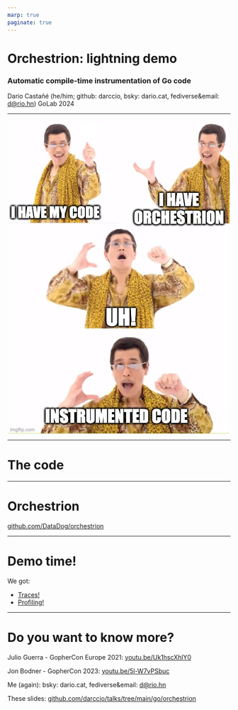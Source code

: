 ```yaml
---
marp: true
paginate: true
---
```


# Orchestrion: lightning demo

### Automatic compile-time instrumentation of Go code

Dario Castañé (he/him; github: darccio, bsky: dario.cat, fediverse&email: d@rio.hn)
GoLab 2024

<!--
DataDog: dd-trace-go maintainer

In the next minutes, we'll go from a basic chi server without any dd-trace-go code to the exactly chi server
without any dd-trace-go code BUT sending traces and profiles
to DataDog platfor.
-->

---

<style>
img[alt~="center"] {
  display: block;
  margin: 0 auto;
}
</style>

![center](./golab2024.jpeg)

---

# The code

---

# Orchestrion

[github.com/DataDog/orchestrion](github.com/DataDog/orchestrion)

<!--
cat go.mod
orchestrion pin
cat go.mod
-->

---

# Demo time!

We got:

- [Traces!](https://app.datadoghq.eu/apm/traces?query=%40_trace_root%3A1%20service%3Agolab2024&agg_m=count&agg_m_source=base&agg_t=count&cols=core_service%2Ccore_resource_name%2Clog_duration%2Clog_http.method%2Clog_http.status_code&fromUser=false&historicalData=false&messageDisplay=inline&query_translation_version=v0&serviceName=golab2024&sort=desc&spanType=trace-root&storage=hot&view=spans&paused=false)
- [Profiling!](https://app.datadoghq.eu/profiling/explorer?query=service%3Agolab2024%20host%3ACOMP-WDWT6G66NH&agg_m=count&agg_m_source=base&agg_t=count&fromUser=true&my_code=disabled&refresh_mode=paused&viz=flame_graph&live=true)

---

# Do you want to know more?

Julio Guerra - GopherCon Europe 2021: [youtu.be/Uk1hscXhlY0](https://youtu.be/Uk1hscXhlY0)

Jon Bodner - GopherCon 2023: [youtu.be/5l-W7vPSbuc](https://youtu.be/5l-W7vPSbuc)

Me (again): bsky: dario.cat, fediverse&email: d@rio.hn

These slides: [github.com/darccio/talks/tree/main/go/orchestrion](https://github.com/darccio/talks/tree/main/go/orchestrion)
